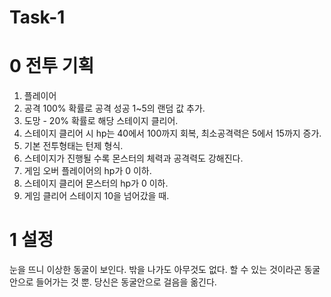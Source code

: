 # Task-1

# 0 전투 기획
1. 플레이어
 1. 공격 100% 확률로 공격 성공 1~5의 랜덤 값 추가.
 2. 도망 - 20% 확률로 해당 스테이지 클리어.
2. 스테이지 클리어 시 hp는 40에서 100까지 회복, 최소공격력은 5에서 15까지 증가.
3. 기본 전투형태는 턴제 형식.
4. 스테이지가 진행될 수록 몬스터의 체력과 공격력도 강해진다.
5. 게임 오버 플레이어의 hp가 0 이하.
6. 스테이지 클리어 몬스터의 hp가 0 이하.
7. 게임 클리어 스테이지 10을 넘어갔을 때.

# 1 설정
눈을 뜨니 이상한 동굴이 보인다.
밖을 나가도 아무것도 없다.
할 수 있는 것이라곤 동굴안으로 들어가는 것 뿐.
당신은 동굴안으로 걸음을 옮긴다.
